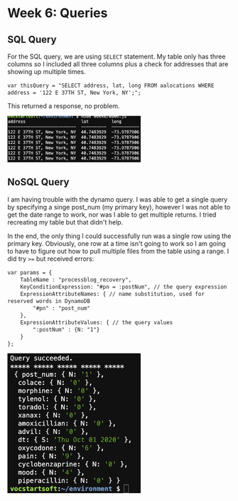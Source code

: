 # Week 6: Queries

## SQL Query

For the SQL query, we are using ```SELECT``` statement. My table only has three columns so I included all three columns plus a check for addresses that are showing up multiple times.

```
var thisQuery = "SELECT address, lat, long FROM aalocations WHERE address = '122 E 37TH ST, New York, NY';";
```
This returned a response, no problem.

<img src="sql.png" width="300px">

## NoSQL Query

I am having trouble with the dynamo query. I was able to get a single query by specifying a singe post_num (my primary key), however I was not able to get the date range to work, nor was I able to get multiple returns. I tried recreating my table but that didn't help.

In the end, the only thing I could successfully run was a single row using the primary key. Obviously, one row at a time isn't going to work so I am going to have to figure out how to pull multiple files from the table using a range. I did try ```>=``` but received errors:

```
var params = {
    TableName : "processblog_recovery",
    KeyConditionExpression: "#pn = :postNum", // the query expression
    ExpressionAttributeNames: { // name substitution, used for reserved words in DynamoDB
        "#pn" : "post_num"
    },
    ExpressionAttributeValues: { // the query values
        ":postNum" : {N: "1"}
    }
};
```

<img src="dynamo.png" width="300px">